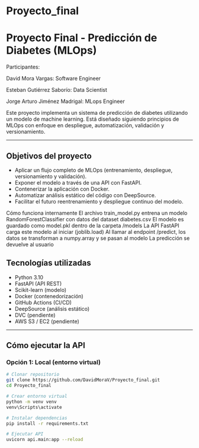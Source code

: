 # Proyecto_final
#  Proyecto Final - Predicción de Diabetes (MLOps)
Participantes:

David Mora Vargas: Software Engineer

Esteban Gutiérrez Saborío: Data Scientist

Jorge Arturo Jiménez Madrigal: MLops Engineer

Este proyecto implementa un sistema de predicción de diabetes utilizando un modelo de machine learning. Está diseñado siguiendo principios de MLOps con enfoque en despliegue, automatización, validación y versionamiento.

---
##  Objetivos del proyecto

- Aplicar un flujo completo de MLOps (entrenamiento, despliegue, versionamiento y validación).
- Exponer el modelo a través de una API con FastAPI.
- Contenerizar la aplicación con Docker.
- Automatizar análisis estático del código con DeepSource.
- Facilitar el futuro reentrenamiento y despliegue continuo del modelo.

 Cómo funciona internamente
El archivo train_model.py entrena un modelo RandomForestClassifier con datos del dataset diabetes.csv
El modelo es guardado como model.pkl dentro de la carpeta /models
La API FastAPI carga este modelo al iniciar (joblib.load)
Al llamar al endpoint /predict, los datos se transforman a numpy.array y se pasan al modelo
La predicción se devuelve al usuario

##  Tecnologías utilizadas

- Python 3.10
- FastAPI (API REST)
- Scikit-learn (modelo)
- Docker (contenedorización)
- GitHub Actions (CI/CD)
- DeepSource (análisis estático)
- DVC (pendiente)
- AWS S3 / EC2 (pendiente)

---

##  Cómo ejecutar la API

###  Opción 1: Local (entorno virtual)

```bash
# Clonar repositorio
git clone https://github.com/DavidMoraV/Proyecto_final.git
cd Proyecto_final

# Crear entorno virtual
python -m venv venv
venv\Scripts\activate

# Instalar dependencias
pip install -r requirements.txt

# Ejecutar API
uvicorn api.main:app --reload

